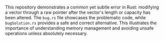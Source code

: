 This repository demonstrates a common yet subtle error in Rust: modifying a vector through a raw pointer after the vector's length or capacity has been altered.  The `bug.rs` file showcases the problematic code, while `bugSolution.rs` provides a safe and correct alternative.  This illustrates the importance of understanding memory management and avoiding unsafe operations unless absolutely necessary.